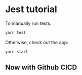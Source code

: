 # Jest tutorial

To manually run tests:

```bash
yarn test
```

Otherwise, check out the app:

```bash
yarn start
```

## Now with Github CICD

